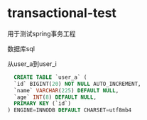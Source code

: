 # transactional-test
用于测试spring事务工程

数据库sql

从user_a到user_i

```sql
  CREATE TABLE `user_a` (
  `id` BIGINT(20) NOT NULL AUTO_INCREMENT,
  `name` VARCHAR(225) DEFAULT NULL,
  `age` INT(8) DEFAULT NULL,
  PRIMARY KEY (`id`)
) ENGINE=INNODB DEFAULT CHARSET=utf8mb4
```

